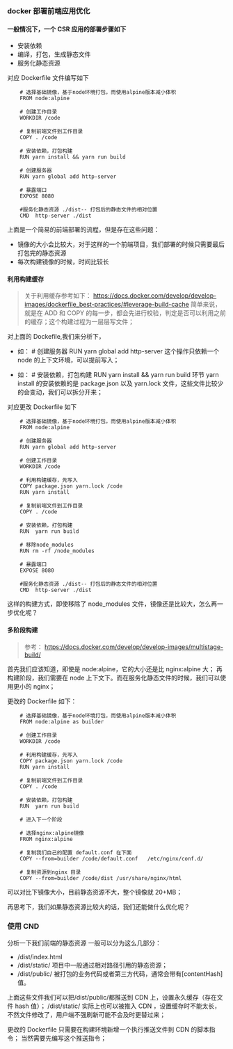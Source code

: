 ### docker 部署前端应用优化

#### 一般情况下，一个 CSR 应用的部署步骤如下

- 安装依赖
- 编译，打包，生成静态文件
- 服务化静态资源

对应 Dockerfile 文件编写如下

```
    # 选择基础镜像，基于node环境打包，而使用alpine版本减小体积
    FROM node:alpine

    # 创建工作目录
    WORKDIR /code

    # 复制前端文件到工作目录
    COPY . /code

    # 安装依赖，打包构建
    RUN yarn install && yarn run build

    # 创建服务器
    RUN yarn global add http-server

    # 暴露端口
    EXPOSE 8080

    #服务化静态资源 ./dist-- 打包后的静态文件的相对位置
    CMD  http-server ./dist
```

上面是一个简易的前端部署的流程，但是存在这些问题：

- 镜像的大小会比较大，对于这样的一个前端项目，我们部署的时候只需要最后打包完的静态资源
- 每次构建镜像的时候，时间比较长

#### 利用构建缓存

> 关于利用缓存参考如下：
> <https://docs.docker.com/develop/develop-images/dockerfile_best-practices/#leverage-build-cache>
> 简单来说，就是在 ADD 和 COPY 的每一步，都会先进行校验，判定是否可以利用之前的缓存；这个构建过程为一层层写文件；

对上面的 Dockefile,我们来分析下，

- 如： # 创建服务器
  RUN yarn global add http-server
  这个操作只依赖一个 node 的上下文环境，可以提前写入；

- 如： # 安装依赖，打包构建
  RUN yarn install && yarn run build
  环节
  yarn install 的安装依赖的是 package.json 以及 yarn.lock 文件，这些文件比较少的会变动，我们可以拆分开来；

对应更改 Dockerfile 如下

```
    # 选择基础镜像，基于node环境打包，而使用alpine版本减小体积
    FROM node:alpine

    # 创建服务器
    RUN yarn global add http-server

    # 创建工作目录
    WORKDIR /code

    # 利用构建缓存，先写入
    COPY package.json yarn.lock /code
    RUN yarn install

    # 复制前端文件到工作目录
    COPY . /code

    # 安装依赖，打包构建
    RUN  yarn run build

    # 移除node_modules
    RUN rm -rf /node_modules

    # 暴露端口
    EXPOSE 8080

    #服务化静态资源 ./dist-- 打包后的静态文件的相对位置
    CMD  http-server ./dist
```

这样的构建方式，即使移除了 node_modules 文件，镜像还是比较大，怎么再一步优化呢？

#### 多阶段构建

> 参考：
> <https://docs.docker.com/develop/develop-images/multistage-build/>

首先我们应该知道，即使是 node:alpine，它的大小还是比 nginx:alpine 大；
再构建阶段，我们需要在 node 上下文下。而在服务化静态文件的时候，我们可以使用更小的 nginx；

更改的 Dockerfile 如下：

```
    # 选择基础镜像，基于node环境打包，而使用alpine版本减小体积
    FROM node:alpine as builder

    # 创建工作目录
    WORKDIR /code

    # 利用构建缓存，先写入
    COPY package.json yarn.lock /code
    RUN yarn install

    # 复制前端文件到工作目录
    COPY . /code

    # 安装依赖，打包构建
    RUN  yarn run build

    # 进入下一个阶段

    # 选择nginx:alpine镜像
    FROM nginx:alpine

    # 复制我们自己的配置 default.conf 在下面
    COPY --from=builder /code/default.conf   /etc/nginx/conf.d/

    # 复制资源到nginx 目录
    COPY --from=builder /code/dist /usr/share/nginx/html

```

可以对比下镜像大小，目前静态资源不大，整个镜像就 20+MB；

再思考下，我们如果静态资源比较大的话，我们还能做什么优化呢？

### 使用 CND

分析一下我们前端的静态资源
一般可以分为这么几部分：

- /dist/index.html
- /dist/static/ 项目中一般通过相对路径引用的静态资源；
- /dist/public/ 被打包的业务代码或者第三方代码，通常会带有[contentHash]值。

上面这些文件我们可以把/dist/public/都推送到 CDN 上，设置永久缓存（存在文件 hash 值）；
/dist/static/ 实际上也可以被推入 CDN ，设置缓存时不能太长，不然文件修改了，用户端不强刷新可能不会及时更替过来；

更改的 Dockerfile 只需要在构建环境新增一个执行推送文件到 CDN 的脚本指令；
当然需要先编写这个推送指令；
